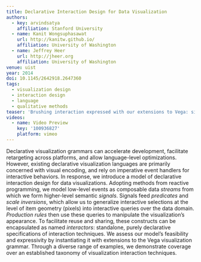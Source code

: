 ```yaml
---
title: Declarative Interaction Design for Data Visualization
authors:
  - key: arvindsatya
    affiliation: Stanford University
  - name: Kanit Wongsuphasawat
    url: http://kanitw.github.io/
    affiliation: University of Washington
  - name: Jeffrey Heer
    url: http://jheer.org
    affiliation: University of Washington
venue: uist
year: 2014
doi: 10.1145/2642918.2647360
tags:
  - visualization design
  - interaction design
  - language
  - qualitative methods
teaser: 'Brushing interaction expressed with our extensions to Vega: signal definitions and usage are in blue, event streams in orange, predicate definition and application in purple, rules in red, and names in green.'
videos:
  - name: Video Preview
    key: '100936827'
    platform: vimeo
---
```

Declarative visualization grammars can accelerate development, facilitate retargeting across platforms, and allow language-level optimizations. However, existing declarative visualization languages are primarily concerned with visual encoding, and rely on imperative event handlers for interactive behaviors. In response, we introduce a model of declarative interaction design for data visualizations. Adopting methods from reactive programming, we model low-level events as composable data <em>streams</em> from which we form higher-level semantic <em>signals</em>. Signals feed <em>predicates</em> and <em>scale inversions</em>, which allow us to generalize interactive selections at the level of item geometry (pixels) into interactive queries over the data domain. <em>Production rules</em> then use these queries to manipulate the visualization’s appearance. To facilitate reuse and sharing, these constructs can be encapsulated as named <em>interactors</em>: standalone, purely declarative specifications of interaction techniques. We assess our model’s feasibility and expressivity by instantiating it with extensions to the Vega visualization grammar. Through a diverse range of examples, we demonstrate coverage over an established taxonomy of visualization interaction techniques.
